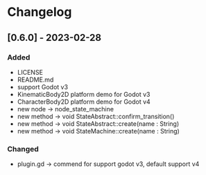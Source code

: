 # Changelog

## [0.6.0] - 2023-02-28

### Added

- LICENSE
- README.md
- support Godot v3
- KinematicBody2D platform demo for Godot v3
- CharacterBody2D platform demo for Godot v4
- new node   -> node_state_machine
- new method -> void StateAbstract::confirm_transition()
- new method -> void StateAbstract::create(name : String)
- new method -> void StateMachine::create(name : String)

### Changed
- plugin.gd -> commend for support godot v3, default support v4
